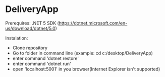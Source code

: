 # DeliveryApp

Prerequires: .NET 5 SDK (https://dotnet.microsoft.com/en-us/download/dotnet/5.0)

Instalation:

+ Clone repository
+ Go to folder in command line (example: cd c:/desktop/DeliveryApp)
+ enter command 'dotnet restore'
+ enter command 'dotnet run'
+ open 'localhost:5001' in you browser(Internet Explorer isn't supported)
